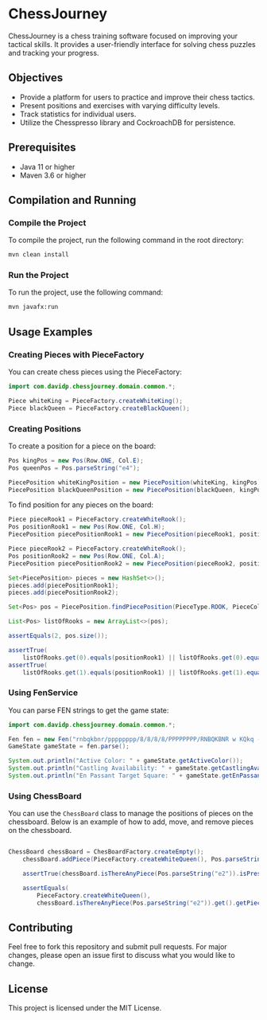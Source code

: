 # ChessJourney

ChessJourney is a chess training software focused on improving your tactical skills. It provides a user-friendly interface for solving chess puzzles and tracking your progress.

## Objectives
- Provide a platform for users to practice and improve their chess tactics.
- Present positions and exercises with varying difficulty levels.
- Track statistics for individual users.
- Utilize the Chesspresso library and CockroachDB for persistence.

## Prerequisites
- Java 11 or higher
- Maven 3.6 or higher

## Compilation and Running

### Compile the Project
To compile the project, run the following command in the root directory:
```bash
mvn clean install
```
### Run the Project
To run the project, use the following command:
```bash
mvn javafx:run
```
## Usage Examples

### Creating Pieces with PieceFactory

You can create chess pieces using the PieceFactory:
```java
import com.davidp.chessjourney.domain.common.*;

Piece whiteKing = PieceFactory.createWhiteKing();
Piece blackQueen = PieceFactory.createBlackQueen();
```

### Creating Positions

To create a position for a piece on the board:

```java
Pos kingPos = new Pos(Row.ONE, Col.E);
Pos queenPos = Pos.parseString("e4");

PiecePosition whiteKingPosition = new PiecePosition(whiteKing, kingPos);
PiecePosition blackQueenPosition = new PiecePosition(blackQueen, kingPos);

```

To find  position for any pieces on the board:

```java
Piece pieceRook1 = PieceFactory.createWhiteRook();
Pos positionRook1 = new Pos(Row.ONE, Col.H);
PiecePosition piecePositionRook1 = new PiecePosition(pieceRook1, positionRook1);

Piece pieceRook2 = PieceFactory.createWhiteRook();
Pos positionRook2 = new Pos(Row.ONE, Col.A);
PiecePosition piecePositionRook2 = new PiecePosition(pieceRook2, positionRook2);

Set<PiecePosition> pieces = new HashSet<>();
pieces.add(piecePositionRook1);
pieces.add(piecePositionRook2);

Set<Pos> pos = PiecePosition.findPiecePosition(PieceType.ROOK, PieceColor.WHITE, pieces);

List<Pos> listOfRooks = new ArrayList<>(pos);

assertEquals(2, pos.size());

assertTrue(
    listOfRooks.get(0).equals(positionRook1) || listOfRooks.get(0).equals(positionRook2));
assertTrue(
    listOfRooks.get(1).equals(positionRook1) || listOfRooks.get(1).equals(positionRook2));
```

### Using FenService

You can parse FEN strings to get the game state:

```java
import com.davidp.chessjourney.domain.common.*;

Fen fen = new Fen("rnbqkbnr/pppppppp/8/8/8/8/PPPPPPPP/RNBQKBNR w KQkq - 0 1");
GameState gameState = fen.parse();

System.out.println("Active Color: " + gameState.getActiveColor());
System.out.println("Castling Availability: " + gameState.getCastlingAvailability());
System.out.println("En Passant Target Square: " + gameState.getEnPassantTargetSquare());
```

### Using ChessBoard

You can use the `ChessBoard` class to manage the positions of pieces on the chessboard. Below is an example of how to add, move, and remove pieces on the chessboard.

```java

ChessBoard chessBoard = ChesBoardFactory.createEmpty();
    chessBoard.addPiece(PieceFactory.createWhiteQueen(), Pos.parseString("e2"));

    assertTrue(chessBoard.isThereAnyPiece(Pos.parseString("e2")).isPresent());

    assertEquals(
        PieceFactory.createWhiteQueen(),
        chessBoard.isThereAnyPiece(Pos.parseString("e2")).get().getPiece());


```

## Contributing

Feel free to fork this repository and submit pull requests. For major changes, please open an issue first to discuss what you would like to change.

## License

This project is licensed under the MIT License.



